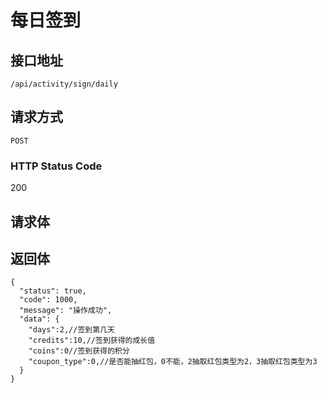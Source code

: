 # 每日签到

## 接口地址

`/api/activity/sign/daily`

## 请求方式

`POST`

### HTTP Status Code

200

## 请求体


## 返回体

```json5
{
  "status": true,
  "code": 1000,
  "message": "操作成功",
  "data": {
    "days":2,//签到第几天
    "credits":10,//签到获得的成长值
    "coins":0//签到获得的积分
    "coupon_type":0,//是否能抽红包，0不能，2抽取红包类型为2，3抽取红包类型为3
  }
}
``` 
